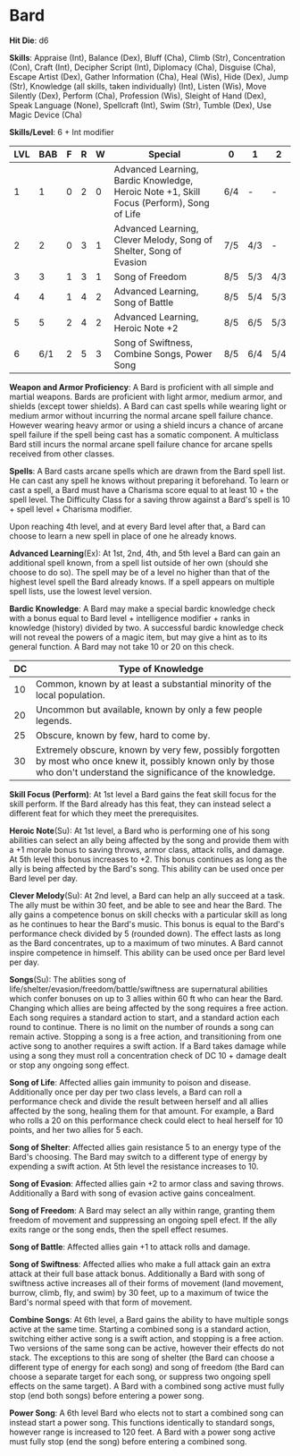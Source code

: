 # Bard

**Hit Die**: d6

**Skills**: Appraise (Int), Balance (Dex), Bluff (Cha), Climb (Str), Concentration (Con), Craft (Int), Decipher Script (Int), Diplomacy (Cha), Disguise (Cha), Escape Artist (Dex), Gather Information (Cha), Heal (Wis), Hide (Dex), Jump (Str), Knowledge (all skills, taken individually) (Int), Listen (Wis), Move Silently (Dex), Perform (Cha), Profession (Wis), Sleight of Hand (Dex), Speak Language (None), Spellcraft (Int), Swim (Str), Tumble (Dex), Use Magic Device (Cha)

**Skills/Level**: 6 + Int modifier

LVL | BAB | F | R | W | Special | 0 | 1 | 2
--- | --- | - | - | - | ------- | - | - | -
1   | 1   | 0 | 2 | 0 | Advanced Learning, Bardic Knowledge, Heroic Note +1, Skill Focus (Perform), Song of Life | 6/4 |  -  |  -  
2   | 2   | 0 | 3 | 1 | Advanced Learning, Clever Melody, Song of Shelter, Song of Evasion | 7/5 | 4/3 |  -  
3   | 3   | 1 | 3 | 1 | Song of Freedom | 8/5 | 5/3 | 4/3
4   | 4   | 1 | 4 | 2 | Advanced Learning, Song of Battle | 8/5 | 5/4 | 5/3
5   | 5   | 2 | 4 | 2 | Advanced Learning, Heroic Note +2 | 8/5 | 6/5 | 5/3
6   | 6/1 | 2 | 5 | 3 | Song of Swiftness, Combine Songs, Power Song | 8/5 | 6/4 | 5/4

**Weapon and Armor Proficiency**: A Bard is proficient with all simple and martial weapons. Bards are proficient with light armor, medium armor, and shields (except tower shields). A Bard can cast spells while wearing light or medium armor without incurring the normal arcane spell failure chance. However wearing heavy armor or using a shield incurs a chance of arcane spell failure if the spell being cast has a somatic component. A multiclass Bard still incurs the normal arcane spell failure chance for arcane spells received from other classes.

**Spells**: A Bard casts arcane spells which are drawn from the Bard spell list. He can cast any spell he knows without preparing it beforehand. To learn or cast a spell, a Bard must have a Charisma score equal to at least 10 + the spell level. The Difficulty Class for a saving throw against a Bard's spell is 10 + spell level + Charisma modifier.

Upon reaching 4th level, and at every Bard level after that, a Bard can choose to learn a new spell in place of one he already knows. 

**Advanced Learning**(Ex): At 1st, 2nd, 4th, and 5th level a Bard can gain an additional spell known, from a spell list outside of her own (should she choose to do so). The spell may be of a level no higher than that of the highest level spell the Bard already knows. If a spell appears on multiple spell lists, use the lowest level version.

**Bardic Knowledge**: A Bard may make a special bardic knowledge check with a bonus equal to Bard level + intelligence modifier + ranks in knowledge (history) divided by two. A successful bardic knowledge check will not reveal the powers of a magic item, but may give a hint as to its general function. A Bard may not take 10 or 20 on this check.

DC | Type of Knowledge
-- | -----------------
10 | Common, known by at least a substantial minority of the local population.
20 | Uncommon but available, known by only a few people legends.
25 | Obscure, known by few, hard to come by.
30 | Extremely obscure, known by very few, possibly forgotten by most who once knew it, possibly known only by those who don't understand the significance of the knowledge.

**Skill Focus (Perform)**: At 1st level a Bard gains the feat skill focus for the skill perform. If the Bard already has this feat, they can instead select a different feat for which they meet the prerequisites.

**Heroic Note**(Su): At 1st level, a Bard who is performing one of his song abilities can select an ally being affected by the song and provide them with a +1 morale bonus to saving throws, armor class, attack rolls, and damage. At 5th level this bonus increases to +2. This bonus continues as long as the ally is being affected by the Bard's song. This ability can be used once per Bard level per day.

**Clever Melody**(Su): At 2nd level, a Bard can help an ally succeed at a task. The ally must be within 30 feet, and be able to see and hear the Bard. The ally gains a competence bonus on skill checks with a particular skill as long as he continues to hear the Bard's music. This bonus is equal to the Bard's performance check divided by 5 (rounded down). The effect lasts as long as the Bard concentrates, up to a maximum of two minutes. A Bard cannot inspire competence in himself. This ability can be used once per Bard level per day.

**Songs**(Su): The ablities song of life/shelter/evasion/freedom/battle/swiftness are supernatural abilities which confer bonuses on up to 3 allies within 60 ft who can hear the Bard. Changing which allies are being affected by the song requires a free action. Each song requires a standard action to start, and a standard action each round to continue. There is no limit on the number of rounds a song can remain active. Stopping a song is a free action, and transitioning from one active song to another requires a swift action. If a Bard takes damage while using a song they must roll a concentration check of DC 10 + damage dealt or stop any ongoing song effect.

**Song of Life**: Affected allies gain immunity to poison and disease. Additionally once per day per two class levels, a Bard can roll a performance check and divide the result between herself and all allies affected by the song, healing them for that amount. For example, a Bard who rolls a 20 on this performance check could elect to heal herself for 10 points, and her two allies for 5 each.

**Song of Shelter**: Affected allies gain resistance 5 to an energy type of the Bard's choosing. The Bard may switch to a different type of energy by expending a swift action. At 5th level the resistance increases to 10.

**Song of Evasion**: Affected allies gain +2 to armor class and saving throws. Additionally a Bard with song of evasion active gains concealment.

**Song of Freedom**: A Bard may select an ally within range, granting them freedom of movement and suppressing an ongoing spell efect. If the ally exits range or the song ends, then the spell effect resumes.

**Song of Battle**: Affected allies gain +1 to attack rolls and damage.

**Song of Swiftness**: Affected allies who make a full attack gain an extra attack at their full base attack bonus. Additionally a Bard with song of swiftness active increases all of their forms of movement (land movement, burrow, climb, fly, and swim) by 30 feet, up to a maximum of twice the Bard's normal speed with that form of movement.

**Combine Songs**: At 6th level, a Bard gains the ability to have multiple songs active at the same time. Starting a combined song is a standard action, switching either active song is a swift action, and stopping is a free action. Two versions of the same song can be active, however their effects do not stack. The exceptions to this are song of shelter (the Bard can choose a different type of energy for each song) and song of freedom (the Bard can choose a separate target for each song, or suppress two ongoing spell effects on the same target). A Bard with a combined song active must fully stop (end both songs) before entering a power song.

**Power Song**: A 6th level Bard who elects not to start a combined song can instead start a power song. This functions identically to standard songs, however range is increased to 120 feet. A Bard with a power song active must fully stop (end the song) before entering a combined song.
